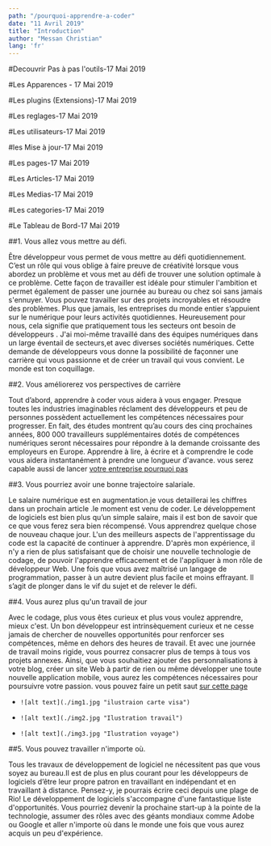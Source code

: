 ```yaml
---
path: "/pourquoi-apprendre-a-coder"
date: "11 Avril 2019"
title: "Introduction"
author: "Messan Christian"
lang: 'fr'
---
```


#Decouvrir Pas à pas l'outils-17 Mai 2019

#Les Apparences - 17 Mai 2019

#Les plugins (Extensions)-17 Mai 2019

#Les reglages-17 Mai 2019

#Les utilisateurs-17 Mai 2019

#les Mise à jour-17 Mai 2019

#Les pages-17 Mai 2019

#Les Articles-17 Mai 2019

#Les Medias-17 Mai 2019

#Les categories-17 Mai 2019

#Le Tableau de Bord-17 Mai 2019


##1. Vous allez vous mettre au défi.

Être développeur  vous permet de vous mettre au défi quotidiennement. C’est un rôle qui vous oblige à faire preuve de créativité lorsque vous abordez un problème et vous met au défi de trouver une solution optimale à ce problème. Cette façon de travailler est idéale pour stimuler l'ambition et permet également de passer une journée au bureau ou chez soi sans jamais s'ennuyer.
Vous pouvez travailler sur des projets incroyables et résoudre des problèmes.
Plus que jamais, les entreprises du monde entier s’appuient sur le numérique pour leurs activités quotidiennes. Heureusement pour nous, cela signifie que pratiquement tous les secteurs ont besoin de développeurs . J'ai moi-même travaillé dans des équipes numériques dans un large éventail de secteurs,et avec diverses sociétés numériques. Cette demande de développeurs vous donne la possibilité de façonner une carrière qui vous passionne et de créer un travail qui vous convient. Le monde est ton coquillage.

##2. Vous améliorerez vos perspectives de carrière

Tout d’abord, apprendre à coder vous aidera à vous engager.
Presque toutes les industries imaginables réclament des développeurs et peu de personnes possèdent actuellement les compétences nécessaires pour progresser.
En fait, des études montrent qu’au cours des cinq prochaines années, 800 000 travailleurs supplémentaires dotés de compétences numériques seront nécessaires pour répondre à la demande croissante des employeurs en Europe.
Apprendre à lire, à écrire et à comprendre le code vous aidera instantanément à prendre une longueur d'avance. vous serez capable aussi de lancer [votre entreprise pourquoi pas ](https://www.jeuneafrique.com/263795/societe/largent-africains-stephane-developpeur-geek-cameroun-456-euros-mois/)


##3. Vous pourriez avoir une bonne trajectoire salariale.

Le salaire numérique est en augmentation.je vous detaillerai les chiffres dans un prochain article .le moment est venu de coder. Le développement de logiciels est bien plus qu’un simple salaire, mais il est bon de savoir que ce que vous ferez sera bien récompensé.
Vous apprendrez quelque chose de nouveau chaque jour.
L'un des meilleurs aspects de l'apprentissage du code est la capacité de continuer à apprendre. D'après mon expérience, il n'y a rien de plus satisfaisant que de choisir une nouvelle technologie de codage, de pouvoir l'apprendre efficacement et de l'appliquer à mon rôle de développeur Web. Une fois que vous avez maîtrisé un langage de programmation, passer à un autre devient plus facile et moins effrayant. Il s’agit de plonger dans le vif du sujet et de relever le défi.

##4. Vous aurez plus qu'un travail de jour

Avec le codage, plus vous êtes curieux et plus vous voulez apprendre, mieux c'est.
Un bon développeur est intrinsèquement curieux et ne cesse jamais de chercher de nouvelles opportunités pour renforcer ses compétences, même en dehors des heures de travail. Et avec une journée de travail moins rigide, vous pourrez consacrer plus de temps à tous vos projets annexes.
Ainsi, que vous souhaitiez ajouter des personnalisations à votre blog, créer un site Web à partir de rien ou même développer une toute nouvelle application mobile, vous aurez les compétences nécessaires pour poursuivre votre passion. vous pouvez faire un petit saut [sur cette page](http://www.aboukam.net/2014/03/17/les-10-meilleurs-metiers-du-web-qui-seront-incontournables/)

*     ![alt text](./img1.jpg "ilustraion carte visa")
*     ![alt text](./img2.jpg "Ilustration travail")
*     ![alt text](./img3.jpg "Ilustration voyage")

##5. Vous pouvez travailler n'importe où.

Tous les travaux de développement de logiciel ne nécessitent pas que vous soyez au bureau.Il est de plus en plus courant pour les développeurs de logiciels d’être leur propre patron en travaillant en indépendant et en travaillant à distance. Pensez-y, je pourrais écrire ceci depuis une plage de Rio! Le développement de logiciels s'accompagne d'une fantastique liste d'opportunités. Vous pourriez devenir la prochaine start-up à la pointe de la technologie, assumer des rôles avec des géants mondiaux comme Adobe ou Google et aller n'importe où dans le monde une fois que vous aurez acquis un peu d'expérience.

